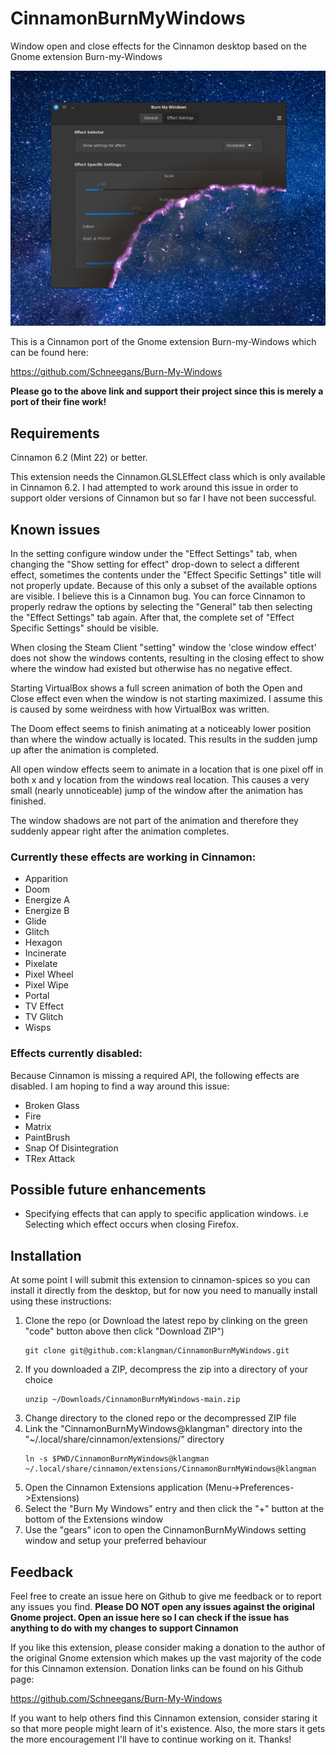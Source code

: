 # CinnamonBurnMyWindows

Window open and close effects for the Cinnamon desktop based on the Gnome extension Burn-my-Windows

![screen shot](CinnamonBurnMyWindows@klangman/screenshot.png)

This is a Cinnamon port of the Gnome extension Burn-my-Windows which can be found here: 

https://github.com/Schneegans/Burn-My-Windows

**Please go to the above link and support their project since this is merely a port of their fine work!**

## Requirements

Cinnamon 6.2 (Mint 22) or better. 

This extension needs the Cinnamon.GLSLEffect class which is only available in Cinnamon 6.2. I had attempted to work around this issue in order to support older versions of Cinnamon but so far I have not been successful.

## Known issues

In the setting configure window under the "Effect Settings" tab, when changing the "Show setting for effect" drop-down to select a different effect, sometimes the contents under the "Effect Specific Settings" title will not properly update. Because of this only a subset of the available options are visible. I believe this is a Cinnamon bug. You can force Cinnamon to properly redraw the options by selecting the "General" tab then selecting the "Effect Settings" tab again. After that, the complete set of "Effect Specific Settings" should be visible.

When closing the Steam Client "setting" window the 'close window effect' does not show the windows contents, resulting in the closing effect to show where the window had existed but otherwise has no negative effect.

Starting VirtualBox shows a full screen animation of both the Open and Close effect even when the window is not starting maximized. I assume this is caused by some weirdness with how VirtualBox was written.

The Doom effect seems to finish animating at a noticeably lower position than where the window actually is located. This results in the sudden jump up after the animation is completed.

All open window effects seem to animate in a location that is one pixel off in both x and y location from the windows real location. This causes a very small (nearly unnoticeable) jump of the window after the animation has finished.

The window shadows are not part of the animation and therefore they suddenly appear right after the animation completes.

### Currently these effects are working in Cinnamon:

- Apparition
- Doom
- Energize A
- Energize B
- Glide
- Glitch
- Hexagon
- Incinerate
- Pixelate
- Pixel Wheel
- Pixel Wipe
- Portal
- TV Effect
- TV Glitch
- Wisps

### Effects currently disabled:

Because Cinnamon is missing a required API, the following effects are disabled. I am hoping to find a way around this issue:

- Broken Glass
- Fire
- Matrix
- PaintBrush
- Snap Of Disintegration
- TRex Attack

## Possible future enhancements

- Specifying effects that can apply to specific application windows. i.e Selecting which effect occurs when closing Firefox.

## Installation

At some point I will submit this extension to cinnamon-spices so you can install it directly from the desktop, but for now you need to manually install using these instructions:

1. Clone the repo (or Download the latest repo by clinking on the green "code" button above then click "Download ZIP")
    ```
    git clone git@github.com:klangman/CinnamonBurnMyWindows.git
    ```
2. If you downloaded a ZIP, decompress the zip into a directory of your choice
    ```
    unzip ~/Downloads/CinnamonBurnMyWindows-main.zip
    ```
3. Change directory to the cloned repo or the decompressed ZIP file
4. Link the "CinnamonBurnMyWindows@klangman" directory into the "~/.local/share/cinnamon/extensions/" directory
    ```
    ln -s $PWD/CinnamonBurnMyWindows@klangman ~/.local/share/cinnamon/extensions/CinnamonBurnMyWindows@klangman
    ```
5. Open the Cinnamon Extensions application (Menu->Preferences->Extensions)
6. Select the "Burn My Windows" entry and then click the "+" button at the bottom of the Extensions window
7. Use the "gears" icon to open the CinnamonBurnMyWindows setting window and setup your preferred behaviour

## Feedback

Feel free to create an issue here on Github to give me feedback or to report any issues you find. 
**Please DO NOT open any issues against the original Gnome project. Open an issue here so I can check if the issue has anything to do with my changes to support Cinnamon**

If you like this extension, please consider making a donation to the author of the original Gnome extension which makes up the vast majority of the code for this Cinnamon extension. Donation links can be found on his Github page:
 
https://github.com/Schneegans/Burn-My-Windows

If you want to help others find this Cinnamon extension, consider staring it so that more people might learn of it's existence.
Also, the more stars it gets the more encouragement I'll have to continue working on it.
Thanks!
